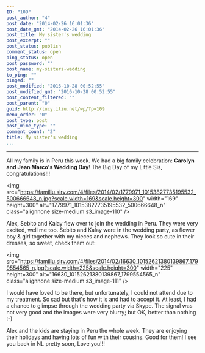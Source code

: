 ```yaml
---
ID: "109"
post_author: "4"
post_date: "2014-02-26 16:01:36"
post_date_gmt: "2014-02-26 16:01:36"
post_title: My sister's wedding
post_excerpt: ""
post_status: publish
comment_status: open
ping_status: open
post_password: ""
post_name: my-sisters-wedding
to_ping: ""
pinged: ""
post_modified: "2016-10-28 00:52:55"
post_modified_gmt: "2016-10-28 00:52:55"
post_content_filtered: ""
post_parent: "0"
guid: http://lucy.iliu.net/wp/?p=109
menu_order: "0"
post_type: post
post_mime_type: ""
comment_count: "2"
title: My sister's wedding
...
```

---

All my family is in Peru this week. We had a big family celebration: <strong>Carolyn and Jean Marco's Wedding Day</strong>! The Big Day of my Little Sis, congratulations!!!

<img src="https://familiu.sirv.com/4/files/2014/02/1779971_10153827735195532_500666648_n.jpg?scale.width=169&scale.height=300" width="169" height=300" alt="1779971_10153827735195532_500666648_n" class="alignnone size-medium s3_image-110" />


Alex, Sebito and Kalay flew over to join the wedding in Peru. They were very excited, well me too. Sebito and Kalay were in the wedding party, as flower boy &amp; girl together with my nieces and nephews. They look so cute in their dresses, so sweet, check them out:

<img src="https://familiu.sirv.com/4/files/2014/02/16630_10152621380139867_1799554565_n.jpg?scale.width=225&scale.height=300" width="225" height=300" alt="16630_10152621380139867_1799554565_n" class="alignnone size-medium s3_image-111" />

I would have loved to be there, but unfortunately, I could not attend due to my treatment. So sad but that's how it is and had to accept it. At least, I had a chance to glimpse through the wedding party via Skype. The signal was not very good and the images were very blurry; but OK, better than nothing :-)

Alex and the kids are staying in Peru the whole week. They are enjoying their holidays and having lots of fun with their cousins. Good for them! I see you back in NL pretty soon, Love you!!!

